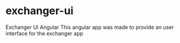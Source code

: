 # exchanger-ui
Exchanger UI Angular
This angular app was made to provide an user interface for the exchanger app

